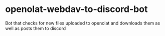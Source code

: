 # openolat-webdav-to-discord-bot
Bot that checks for new files uploaded to openolat and downloads them as well as posts them to discord
